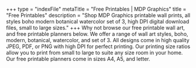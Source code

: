 +++
type = "indexFile"
metaTitle = "Free Printables | MDP Graphics"
title = "Free Printables"
description = "Shop MDP Graphics printable wall prints, all styles boho modern botanical watercolor set of 3, high DPI digital download files, small to large sizes."
+++
Why not browse our free printable wall art, and free printable planners below. We offer a range of wall art styles, boho, modern, botanical, watercolor, and set of 3.  All designs come in high quality JPEG, PDF, or PNG with high DPI for perfect printing. Our printing size ratios allow you to print from small to large to suite any size room in your home. Our free printable planners come in sizes A4, A5, and letter.
